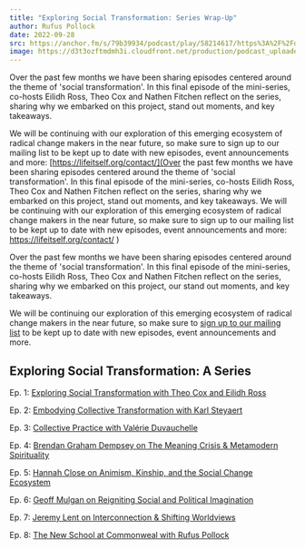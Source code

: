 ```yaml
---
title: "Exploring Social Transformation: Series Wrap-Up"
author: Rufus Pollock
date: 2022-09-28
src: https://anchor.fm/s/79b39934/podcast/play/58214617/https%3A%2F%2Fd3ctxlq1ktw2nl.cloudfront.net%2Fproduction%2Fexports%2F79b39934%2F58214617%2F9007fada67b037d77a56dbd64a26808d.m4a
image: https://d3t3ozftmdmh3i.cloudfront.net/production/podcast_uploaded_episode/20318133/20318133-1664298241088-0b43e1ebb7755.jpg
---
```


Over the past few months we have been sharing episodes centered around the theme of 'social transformation'. In this final episode of the mini-series, co-hosts Eilidh Ross, Theo Cox and Nathen Fitchen reflect on the series, sharing why we embarked on this project, stand out moments, and key takeaways. 

We will be continuing with our exploration of this emerging ecosystem of radical change makers in the near future, so make sure to sign up to our mailing list to be kept up to date with new episodes, event announcements and more: [https://lifeitself.org/contact/](Over the past few months we have been sharing episodes centered around the theme of 'social transformation'. In this final episode of the mini-series, co-hosts Eilidh Ross, Theo Cox and Nathen Fitchen reflect on the series, sharing why we embarked on this project, stand out moments, and key takeaways. We will be continuing with our exploration of this emerging ecosystem of radical change makers in the near future, so make sure to sign up to our mailing list to be kept up to date with new episodes, event announcements and more: https://lifeitself.org/contact/ )

Over the past few months we have been sharing episodes centered around the theme of 'social transformation'. In this final episode of the mini-series, co-hosts Eilidh Ross, Theo Cox and Nathen Fitchen reflect on the series, sharing why we embarked on this project, our stand out moments, and key takeaways.

We will be continuing our exploration of this emerging ecosystem of radical change makers in the near future, so make sure to [sign up to our mailing list](https://lifeitself.org/contact/) to be kept up to date with new episodes, event announcements and more.

## [](https://lifeitself.org/blog/2022/09/29/exploring-social-transformation-series-wrap-up#exploring-social-transformation-a-series)Exploring Social Transformation: A Series

Ep. 1: [Exploring Social Transformation with Theo Cox and Eilidh Ross](https://lifeitself.org/2022/06/09/exploring-social-transformation/)

Ep. 2: [Embodying Collective Transformation with Karl Steyaert](https://lifeitself.org/2022/06/09/embodying-collective-transformation-with-karl-steyaert/)

Ep. 3: [Collective Practice with Valérie Duvauchelle](https://lifeitself.org/2022/06/20/collective-practice-with-valerie-duvauchelle/)

Ep. 4: [Brendan Graham Dempsey on The Meaning Crisis & Metamodern Spirituality](https://lifeitself.org/2022/06/21/brendan-graham-dempsey-on-the-meaning-crisis-metamodern-spirituality/)

Ep. 5: [Hannah Close on Animism, Kinship, and the Social Change Ecosystem](https://lifeitself.org/2022/07/12/hannah-close-on-animism-kinship-and-the-social-change-ecosystem/)

Ep. 6: [Geoff Mulgan on Reigniting Social and Political Imagination](https://lifeitself.org/2022/07/26/geoff-mulgan-on-reigniting-social-and-political-imagination/)

Ep. 7: [Jeremy Lent on Interconnection & Shifting Worldviews](https://lifeitself.org/2022/08/09/jeremy-lent-on-interconnection-shifting-worldviews/)

Ep. 8: [The New School at Commonweal with Rufus Pollock](https://lifeitself.org/2022/08/16/the-new-school-at-commonweal-with-rufus-pollock/)